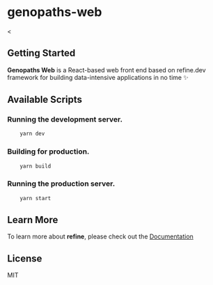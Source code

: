 # genopaths-web

<
## Getting Started

**Genopaths Web** is a React-based web front end based on refine.dev framework for building data-intensive applications in no time ✨

## Available Scripts

### Running the development server.

```bash
    yarn dev
```

### Building for production.

```bash
    yarn build
```

### Running the production server.

```bash
    yarn start
```

## Learn More

To learn more about **refine**, please check out the [Documentation](https://refine.dev/docs)


## License

MIT
